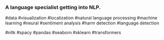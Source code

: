 ### A language specialist getting into NLP.

#data #visualization #localization #natural language processing #machine learning #neural
#sentiment analysis #harm detection #language detection

#nltk #spacy #pandas #seaborn #sklearn #transformers

<!--
**treefungus/treefungus** is a ✨ _special_ ✨ repository because its `README.md` (this file) appears on your GitHub profile.

Here are some ideas to get you started:

- 🔭 I’m currently working on ...
- 🌱 I’m currently learning ...
- 👯 I’m looking to collaborate on ...
- 🤔 I’m looking for help with ...
- 💬 Ask me about ...
- 📫 How to reach me: ...
- 😄 Pronouns: ...
- ⚡ Fun fact: ...
-->

